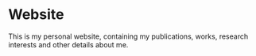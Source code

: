 # Website
This is my personal website, containing my publications, works, research interests and other details about me.
